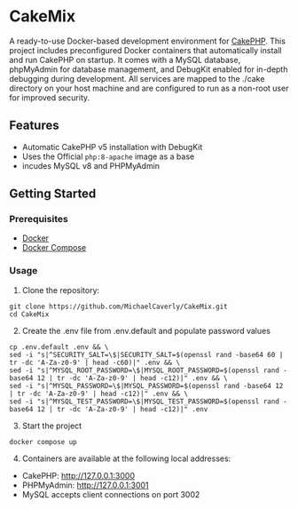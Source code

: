 # CakeMix

A ready-to-use Docker-based development environment for [CakePHP](https://cakephp.org/).
This project includes preconfigured Docker containers that automatically install and run CakePHP on startup. It comes with a MySQL database, phpMyAdmin for database management, and DebugKit enabled for in-depth debugging during development. All services are mapped to the ./cake directory on your host machine and are configured to run as a non-root user for improved security.

## Features
- Automatic CakePHP v5 installation with DebugKit 
- Uses the Official `php:8-apache` image as a base
- incudes MySQL v8 and PHPMyAdmin

## Getting Started

### Prerequisites

- [Docker](https://docs.docker.com/get-docker/)
- [Docker Compose](https://docs.docker.com/compose/)

### Usage

1. Clone the repository:
```
git clone https://github.com/MichaelCaverly/CakeMix.git
cd CakeMix
```

2. Create the .env file from .env.default and populate password values
```
cp .env.default .env && \
sed -i "s|^SECURITY_SALT=\$|SECURITY_SALT=$(openssl rand -base64 60 | tr -dc 'A-Za-z0-9' | head -c60)|" .env && \
sed -i "s|^MYSQL_ROOT_PASSWORD=\$|MYSQL_ROOT_PASSWORD=$(openssl rand -base64 12 | tr -dc 'A-Za-z0-9' | head -c12)|" .env && \
sed -i "s|^MYSQL_PASSWORD=\$|MYSQL_PASSWORD=$(openssl rand -base64 12 | tr -dc 'A-Za-z0-9' | head -c12)|" .env && \
sed -i "s|^MYSQL_TEST_PASSWORD=\$|MYSQL_TEST_PASSWORD=$(openssl rand -base64 12 | tr -dc 'A-Za-z0-9' | head -c12)|" .env
```

3. Start the project
```
docker compose up
```

4. Containers are available at the following local addresses:

- CakePHP: http://127.0.0.1:3000
- PHPMyAdmin: http://127.0.0.1:3001
- MySQL accepts client connections on port 3002